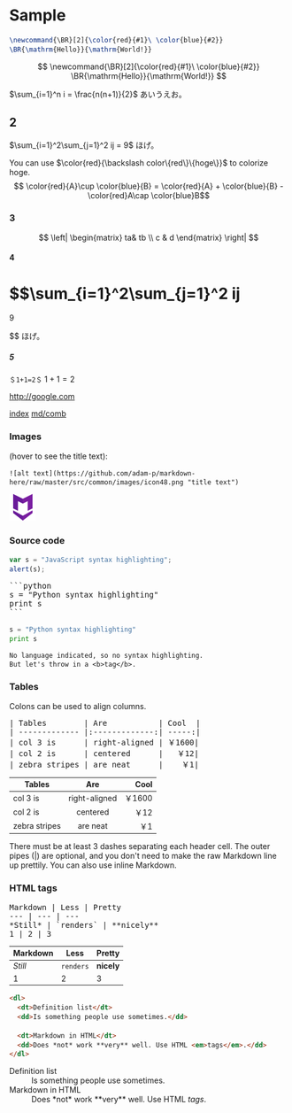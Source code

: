 # Sample
```tex
\newcommand{\BR}[2]{\color{red}{#1}\ \color{blue}{#2}}
\BR{\mathrm{Hello}}{\mathrm{World!}}
```
$$
\newcommand{\BR}[2]{\color{red}{#1}\ \color{blue}{#2}}
\BR{\mathrm{Hello}}{\mathrm{World!}}
$$

$\sum_{i=1}^n i = \frac{n(n+1)}{2}$  あいうえお。

## 2

$\sum_{i=1}^2\sum_{j=1}^2 ij = 9$ ほげ。

You can use $\color{red}{\backslash color\{red\}\{hoge\}}$ to colorize hoge.
$$ \color{red}{A}\cup \color{blue}{B} = \color{red}{A} + \color{blue}{B} - \color{red}A\cap \color{blue}B$$

### 3

$$
\left|
\begin{matrix}
ta& tb  \\
c & d
\end{matrix}
\right|
$$

#### 4

$$\sum_{i=1}^2\sum_{j=1}^2 ij
=
9

$$ ほげ。

##### 5

`＄1+1=2＄`
$1+1=2$

http://google.com

[index](#index.md)
[md/comb](#md/comb.md)

### Images
(hover to see the title text):
```
![alt text](https://github.com/adam-p/markdown-here/raw/master/src/common/images/icon48.png "title text")
```
![alt text](https://github.com/adam-p/markdown-here/raw/master/src/common/images/icon48.png "title text")

### Source code

```javascript
var s = "JavaScript syntax highlighting";
alert(s);
```

<pre>
```python
s = "Python syntax highlighting"
print s
```
</pre>

```python
s = "Python syntax highlighting"
print s
```

```
No language indicated, so no syntax highlighting. 
But let's throw in a <b>tag</b>.
```

### Tables

Colons can be used to align columns.

<pre>
| Tables        | Are           | Cool  |
| ------------- |:-------------:| -----:|
| col 3 is      | right-aligned | ￥1600|
| col 2 is      | centered      |   ￥12|
| zebra stripes | are neat      |    ￥1|
</pre>


| Tables        | Are           | Cool  |
| ------------- |:-------------:| -----:|
| col 3 is      | right-aligned | ￥1600|
| col 2 is      | centered      |   ￥12|
| zebra stripes | are neat      |    ￥1|

There must be at least 3 dashes separating each header cell.
The outer pipes (|) are optional, and you don't need to make the 
raw Markdown line up prettily. You can also use inline Markdown.

### HTML tags

<pre>
Markdown | Less | Pretty
--- | --- | ---
*Still* | `renders` | **nicely**
1 | 2 | 3
</pre>

Markdown | Less | Pretty
--- | --- | ---
*Still* | `renders` | **nicely**
1 | 2 | 3

```html
<dl>
  <dt>Definition list</dt>
  <dd>Is something people use sometimes.</dd>

  <dt>Markdown in HTML</dt>
  <dd>Does *not* work **very** well. Use HTML <em>tags</em>.</dd>
</dl>
```

<dl>
  <dt>Definition list</dt>
  <dd>Is something people use sometimes.</dd>

  <dt>Markdown in HTML</dt>
  <dd>Does *not* work **very** well. Use HTML <em>tags</em>.</dd>
</dl>

